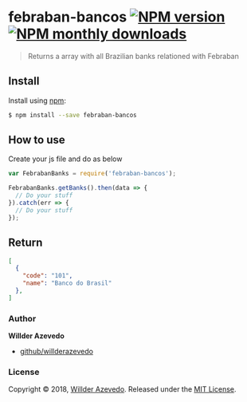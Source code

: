 # febraban-bancos [![NPM version](https://img.shields.io/npm/v/arr-diff.svg?style=flat)](https://www.npmjs.com/package/febraban-bancos) [![NPM monthly downloads](https://img.shields.io/npm/dm/arr-diff.svg?style=flat)](https://npmjs.org/package/febraban-bancos)

> Returns a array with all Brazilian banks relationed with Febraban

## Install

Install using [npm](https://www.npmjs.com/):

```sh
$ npm install --save febraban-bancos
```

## How to use

Create your js file and do as below

```js
var FebrabanBanks = require('febraban-bancos');

FebrabanBanks.getBanks().then(data => {
  // Do your stuff
}).catch(err => {
  // Do your stuff
});
```

## Return

```json
[
  {
    "code": "101",
    "name": "Banco do Brasil"
  },
]
```

### Author

**Willder Azevedo**

* [github/willderazevedo](https://github.com/willderazevedo)

### License

Copyright © 2018, [Willder Azevedo](https://github.com/willderazevedo).
Released under the [MIT License](LICENSE).

